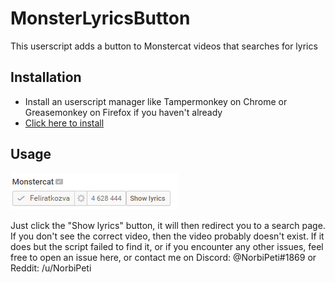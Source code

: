 # MonsterLyricsButton
This userscript adds a button to Monstercat videos that searches for lyrics

## Installation
* Install an userscript manager like Tampermonkey on Chrome or Greasemonkey on Firefox if you haven't already
* [Click here to install](https://github.com/NorbiPeti/MonsterLyricsButton/raw/master/MLButton.user.js)

## Usage
![Image](https://github.com/NorbiPeti/MonsterLyricsButton/raw/master/MLButtonImage.png)

Just click the "Show lyrics" button, it will then redirect you to a search page. If you don't see the correct video, then the video probably doesn't exist. If it does but the script failed to find it, or if you encounter any other issues, feel free to open an issue here, or contact me on Discord: @NorbiPeti#1869 or Reddit: /u/NorbiPeti
